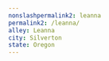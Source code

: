 ```yaml
---
﻿nonslashpermalink2: leanna
permalink2: /leanna/
alley: Leanna
city: Silverton
state: Oregon
---
```

